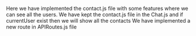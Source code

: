  Here we have implemented the contact.js file with some features where we can see all the users.
 We have kept the contact.js file in the Chat.js and if currentUser exist then we
 will show all the contacts
 We have implemented a new route in APIRoutes.js file 
 
